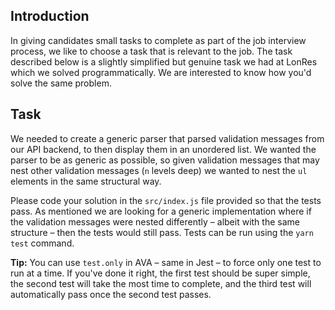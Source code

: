 ## Introduction

In giving candidates small tasks to complete as part of the job interview process, we like to choose a task that is relevant to the job. The task described below is a slightly simplified but genuine task we had at LonRes which we solved programmatically. We are interested to know how you'd solve the same problem.

## Task

We needed to create a generic parser that parsed validation messages from our API backend, to then display them in an unordered list. We wanted the parser to be as generic as possible, so given validation messages that may nest other validation messages (`n` levels deep) we wanted to nest the `ul` elements in the same structural way.

Please code your solution in the `src/index.js` file provided so that the tests pass. As mentioned we are looking for a generic implementation where if the validation messages were nested differently &ndash; albeit with the same structure &ndash; then the tests would still pass. Tests can be run using the `yarn test` command.

**Tip:** You can use `test.only` in AVA &ndash; same in Jest &ndash; to force only one test to run at a time. If you've done it right, the first test should be super simple, the second test will take the most time to complete, and the third test will automatically pass once the second test passes.
